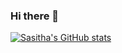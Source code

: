 ### Hi there 👋

[![Sasitha's GitHub stats](https://github-readme-stats.vercel.app/api?username=SasithaLakshan)](https://github.com/SasithaLakshan/github-readme-stats)

<!--
**SasithaLakshan/SasithaLakshan** is a ✨ _special_ ✨ repository because its `README.md` (this file) appears on your GitHub profile.

Here are some ideas to get you started:

- 🔭 I’m currently working on ...
- 🌱 I’m currently learning ...
- 👯 I’m looking to collaborate on ...
- 🤔 I’m looking for help with ...
- 💬 Ask me about ...
- 📫 How to reach me: ...
- 😄 Pronouns: ...
- ⚡ Fun fact: ...
-->
